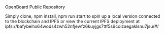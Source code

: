 OpenBoard Public Repository

Simply clone, npm install, npm run start to spin up a local version connected to the blockchain and IPFS or view the current IPFS deployment at ipfs://bafybeihx64wods4zwh52nfjewfz6kuyjgs7ttf5s6coizaegaklsnu7jsu/#/
